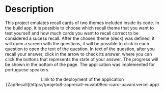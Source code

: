 # Description 

This project emulates recall cards of two themes included inside its code. In the build app, it is possible to choose which recall theme that you want to test yourself and how much cards you want to recall correct to be considered a sucess recall. After the chosen theme (deck) was defined, it will open a screen with the questions, it will be possible to click in each question to open the text of the question. In text of the question, after you recall your answer, click in the arrow to check its answer, where you can click the buttons that represents the state of your answer. The progress will be shown in the bottom of the page. The application was implemented for portuguese speakers.

<center>Link to the deployment of the application</center>

<center>[ZapRecall](https://projeto8-zaprecall-euvab08eo-icaro-pavani.vercel.app)</center>